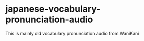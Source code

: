# japanese-vocabulary-pronunciation-audio
This is mainly old vocabulary pronunciation audio from WaniKani
